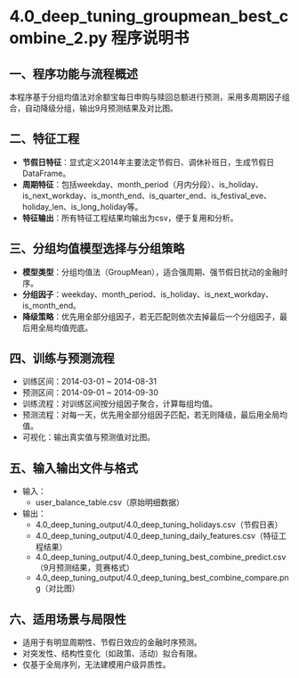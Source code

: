 # 4.0_deep_tuning_groupmean_best_combine_2.py 程序说明书

## 一、程序功能与流程概述
本程序基于分组均值法对余额宝每日申购与赎回总额进行预测，采用多周期因子组合，自动降级分组，输出9月预测结果及对比图。

## 二、特征工程
- **节假日特征**：显式定义2014年主要法定节假日、调休补班日，生成节假日DataFrame。
- **周期特征**：包括weekday、month_period（月内分段）、is_holiday、is_next_workday、is_month_end、is_quarter_end、is_festival_eve、holiday_len、is_long_holiday等。
- **特征输出**：所有特征工程结果均输出为csv，便于复用和分析。

## 三、分组均值模型选择与分组策略
- **模型类型**：分组均值法（GroupMean），适合强周期、强节假日扰动的金融时序。
- **分组因子**：weekday、month_period、is_holiday、is_next_workday、is_month_end。
- **降级策略**：优先用全部分组因子，若无匹配则依次去掉最后一个分组因子，最后用全局均值兜底。

## 四、训练与预测流程
- 训练区间：2014-03-01 ~ 2014-08-31
- 预测区间：2014-09-01 ~ 2014-09-30
- 训练流程：对训练区间按分组因子聚合，计算每组均值。
- 预测流程：对每一天，优先用全部分组因子匹配，若无则降级，最后用全局均值。
- 可视化：输出真实值与预测值对比图。

## 五、输入输出文件与格式
- 输入：
  - user_balance_table.csv（原始明细数据）
- 输出：
  - 4.0_deep_tuning_output/4.0_deep_tuning_holidays.csv（节假日表）
  - 4.0_deep_tuning_output/4.0_deep_tuning_daily_features.csv（特征工程结果）
  - 4.0_deep_tuning_output/4.0_deep_tuning_best_combine_predict.csv（9月预测结果，竞赛格式）
  - 4.0_deep_tuning_output/4.0_deep_tuning_best_combine_compare.png（对比图）

## 六、适用场景与局限性
- 适用于有明显周期性、节假日效应的金融时序预测。
- 对突发性、结构性变化（如政策、活动）拟合有限。
- 仅基于全局序列，无法建模用户级异质性。 